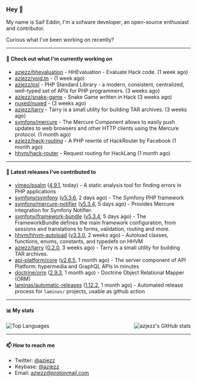 ### Hey 👋

My name is Saif Eddin, I'm a sofware developer, an open-source enthusiast and contributor.

Curious what I've been working on recently?

---

#### 👷 Check out what I'm currently working on

- [azjezz/hhevaluation](https://github.com/azjezz/hhevaluation) - HHEvaluation - Evaluate Hack code. (1 week ago)
- [azjezz/void.tn](https://github.com/azjezz/void.tn) -  (1 week ago)
- [azjezz/psl](https://github.com/azjezz/psl) - PHP Standard Library - a modern, consistent, centralized, well-typed set of APIs for PHP programmers. (3 weeks ago)
- [azjezz/snake-game](https://github.com/azjezz/snake-game) - Snake Game written in Hack (3 weeks ago)
- [nuxed/nuxed](https://github.com/nuxed/nuxed) -  (3 weeks ago)
- [azjezz/tarry](https://github.com/azjezz/tarry) - Tarry is a small utility for building TAR archives. (3 weeks ago)
- [symfony/mercure](https://github.com/symfony/mercure) - The Mercure Component allows to easily push updates to web browsers and other HTTP clients using the Mercure protocol. (1 month ago)
- [azjezz/hack-routing](https://github.com/azjezz/hack-routing) - A PHP rewrite of HackRouter by Facebook (1 month ago)
- [hhvm/hack-router](https://github.com/hhvm/hack-router) - Request routing for HackLang (1 month ago)

---

#### 🔭 Latest releases I've contributed to

- [vimeo/psalm](https://github.com/vimeo/psalm) ([4.9.1](https://github.com/vimeo/psalm/releases/tag/4.9.1), today) - A static analysis tool for finding errors in PHP applications
- [symfony/symfony](https://github.com/symfony/symfony) ([v5.3.6](https://github.com/symfony/symfony/releases/tag/v5.3.6), 2 days ago) - The Symfony PHP framework
- [symfony/mercure-notifier](https://github.com/symfony/mercure-notifier) ([v5.3.4](https://github.com/symfony/mercure-notifier/releases/tag/v5.3.4), 5 days ago) - Provides Mercure integration for Symfony Notifier.
- [symfony/framework-bundle](https://github.com/symfony/framework-bundle) ([v5.3.4](https://github.com/symfony/framework-bundle/releases/tag/v5.3.4), 5 days ago) - The FrameworkBundle defines the main framework configuration, from sessions and translations to forms, validation, routing and more.
- [hhvm/hhvm-autoload](https://github.com/hhvm/hhvm-autoload) ([v3.3.0](https://github.com/hhvm/hhvm-autoload/releases/tag/v3.3.0), 2 weeks ago) - Autoload classes, functions, enums, constants, and typedefs on HHVM
- [azjezz/tarry](https://github.com/azjezz/tarry) ([0.2.0](https://github.com/azjezz/tarry/releases/tag/0.2.0), 3 weeks ago) - Tarry is a small utility for building TAR archives.
- [api-platform/core](https://github.com/api-platform/core) ([v2.6.5](https://github.com/api-platform/core/releases/tag/v2.6.5), 1 month ago) - The server component of API Platform: hypermedia and GraphQL APIs in minutes
- [doctrine/orm](https://github.com/doctrine/orm) ([2.9.3](https://github.com/doctrine/orm/releases/tag/2.9.3), 1 month ago) - Doctrine Object Relational Mapper (ORM)
- [laminas/automatic-releases](https://github.com/laminas/automatic-releases) ([1.12.2](https://github.com/laminas/automatic-releases/releases/tag/1.12.2), 1 month ago) - Automated release process for `laminas/` projects, usable as github action

---

#### 📊 My stats

<img align="right" alt="azjezz's GitHub stats" src="https://github-readme-stats.vercel.app/api?username=azjezz&count_private=1&show_icons=true&" />

![Top Languages](https://github-readme-stats.vercel.app/api/top-langs/?username=azjezz)

---

#### 📫 How to reach me

- Twitter: [@azjezz](https://twitter.com/azjezz)
- Keybase: [@azjezz](https://keybase.io/azjezz)
- Email: [azjezz@protonmail.com](mailto://azjezz@protonmail.com)
